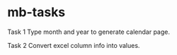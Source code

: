 # mb-tasks

Task 1
Type month and year to generate calendar page.

Task 2
Convert excel column info into values.
